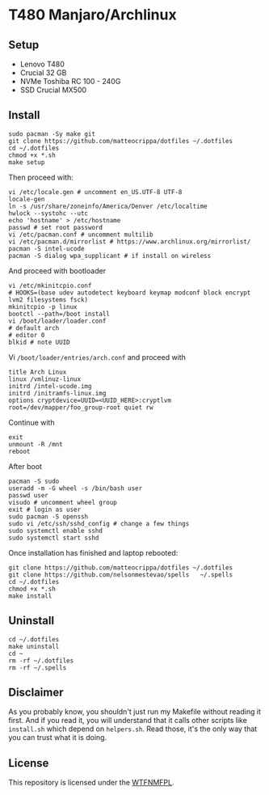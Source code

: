 # T480 Manjaro/Archlinux

## Setup
- Lenovo T480
- Crucial 32 GB
- NVMe Toshiba RC 100 - 240G
- SSD Crucial MX500


## Install

```jshelllanguage
sudo pacman -Sy make git
git clone https://github.com/matteocrippa/dotfiles ~/.dotfiles
cd ~/.dotfiles
chmod +x *.sh
make setup
```

Then proceed with:

```jshelllanguage
vi /etc/locale.gen # uncomment en_US.UTF-8 UTF-8
locale-gen
ln -s /usr/share/zoneinfo/America/Denver /etc/localtime
hwlock --systohc --utc
echo 'hostname' > /etc/hostname
passwd # set root password
vi /etc/pacman.conf # uncomment multilib
vi /etc/pacman.d/mirrorlist # https://www.archlinux.org/mirrorlist/
pacman -S intel-ucode
pacman -S dialog wpa_supplicant # if install on wireless
```

And proceed with bootloader

```jshelllanguage
vi /etc/mkinitcpio.conf
# HOOKS=(base udev autodetect keyboard keymap modconf block encrypt lvm2 filesystems fsck)
mkinitcpio -p linux
bootctl --path=/boot install
vi /boot/loader/loader.conf
# default arch
# editor 0
blkid # note UUID
```

Vi `/boot/loader/entries/arch.conf` and proceed with

```jshelllanguage
title Arch Linux
linux /vmlinuz-linux
initrd /intel-ucode.img
initrd /initramfs-linux.img
options cryptdevice=UUID=<UUID_HERE>:cryptlvm root=/dev/mapper/foo_group-root quiet rw
```

Continue with

```jshelllanguage
exit
unmount -R /mnt
reboot
```

After boot

```jshelllanguage
pacman -S sudo
useradd -m -G wheel -s /bin/bash user
passwd user
visudo # uncomment wheel group
exit # login as user
sudo pacman -S openssh
sudo vi /etc/ssh/sshd_config # change a few things
sudo systemctl enable sshd
sudo systemctl start sshd
```

Once installation has finished and laptop rebooted:

```shell
git clone https://github.com/matteocrippa/dotfiles ~/.dotfiles
git clone https://github.com/nelsonmestevao/spells   ~/.spells
cd ~/.dotfiles
chmod +x *.sh
make install
```

## Uninstall

```shell
cd ~/.dotfiles
make uninstall
cd ~
rm -rf ~/.dotfiles
rm -rf ~/.spells
```

## Disclaimer

As you probably know, you shouldn't just run my Makefile without reading it
first. And if you read it, you will understand that it calls other scripts like
`install.sh` which depend on `helpers.sh`. Read those, it's the only way that
you can trust what it is doing.

## License

This repository is licensed under the [WTFNMFPL](LICENSE.txt).
